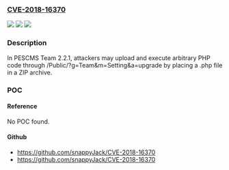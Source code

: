 ### [CVE-2018-16370](https://cve.mitre.org/cgi-bin/cvename.cgi?name=CVE-2018-16370)
![](https://img.shields.io/static/v1?label=Product&message=n%2Fa&color=blue)
![](https://img.shields.io/static/v1?label=Version&message=n%2Fa&color=blue)
![](https://img.shields.io/static/v1?label=Vulnerability&message=n%2Fa&color=brighgreen)

### Description

In PESCMS Team 2.2.1, attackers may upload and execute arbitrary PHP code through /Public/?g=Team&m=Setting&a=upgrade by placing a .php file in a ZIP archive.

### POC

#### Reference
No POC found.

#### Github
- https://github.com/snappyJack/CVE-2018-16370
- https://github.com/snappyJack/CVE-2018-16370

